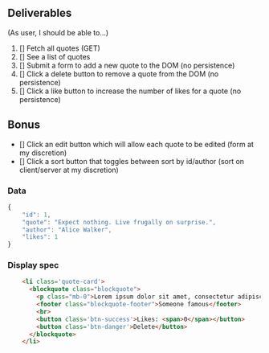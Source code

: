## Deliverables
(As user, I should be able to...)
1. [] Fetch all quotes (GET)
2. [] See a list of quotes
3. [] Submit a form to add a new quote to the DOM (no persistence)
4. [] Click a delete button to remove a quote from the DOM (no persistence)
5. [] Click a like button to increase the number of likes for a quote (no persistence)

## Bonus
- [] Click an edit button which will allow each quote to be edited (form at my discretion)
- [] Click a sort button that toggles between sort by id/author (sort on client/server at my discretion)

### Data
```javascript
{
    "id": 1,
    "quote": "Expect nothing. Live frugally on surprise.",
    "author": "Alice Walker",
    "likes": 1
}
```

### Display spec
```html
    <li class='quote-card'>
      <blockquote class="blockquote">
        <p class="mb-0">Lorem ipsum dolor sit amet, consectetur adipiscing elit. Integer posuere erat a ante.</p>
        <footer class="blockquote-footer">Someone famous</footer>
        <br>
        <button class='btn-success'>Likes: <span>0</span></button>
        <button class='btn-danger'>Delete</button>
      </blockquote>
    </li>
  ```